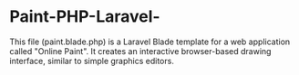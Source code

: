 # Paint-PHP-Laravel-
This file (paint.blade.php) is a Laravel Blade template for a web application called "Online Paint". It creates an interactive browser-based drawing interface, similar to simple graphics editors.
